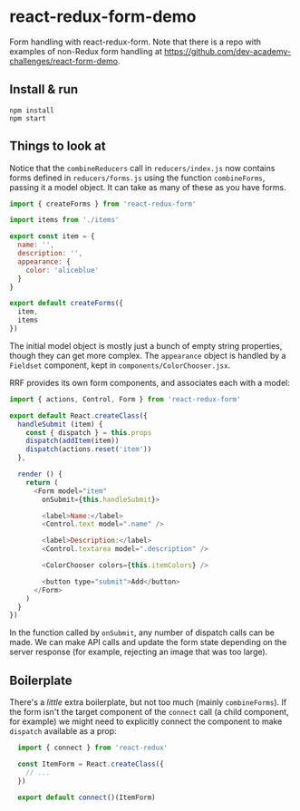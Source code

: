 # react-redux-form-demo

Form handling with react-redux-form. Note that there is a repo with examples of non-Redux form handling at https://github.com/dev-academy-challenges/react-form-demo.


## Install & run

```shell
npm install
npm start
```


## Things to look at

Notice that the `combineReducers` call in `reducers/index.js` now contains forms defined in `reducers/forms.js` using the function `combineForms`, passing it a model object. It can take as many of these as you have forms.

```js
import { createForms } from 'react-redux-form'

import items from './items'

export const item = {
  name: '',
  description: '',
  appearance: {
    color: 'aliceblue'
  }
}

export default createForms({
  item,
  items
})
```

The initial model object is mostly just a bunch of empty string properties, though they can get more complex. The `appearance` object is handled by a `Fieldset` component, kept in `components/ColorChooser.jsx`.

RRF provides its own form components, and associates each with a model:

```js
import { actions, Control, Form } from 'react-redux-form'

export default React.createClass({
  handleSubmit (item) {
    const { dispatch } = this.props
    dispatch(addItem(item))
    dispatch(actions.reset('item'))
  },

  render () {
    return (
      <Form model="item"
        onSubmit={this.handleSubmit}>

        <label>Name:</label>
        <Control.text model=".name" />

        <label>Description:</label>
        <Control.textarea model=".description" />

        <ColorChooser colors={this.itemColors} />

        <button type="submit">Add</button>
      </Form>
    )
  }
})
```

In the function called by `onSubmit`, any number of dispatch calls can be made. We can make API calls and update the form state depending on the server response (for example, rejecting an image that was too large).


## Boilerplate

There's a _little_ extra boilerplate, but not too much (mainly `combineForms`). If the form isn't the target component of the `connect` call (a child component, for example) we might need to explicitly connect the component to make `dispatch` available as a prop:

```js
  import { connect } from 'react-redux'

  const ItemForm = React.createClass({
    // ...
  })

  export default connect()(ItemForm)
```

